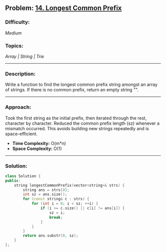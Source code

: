 ## Problem: [14. Longest Common Prefix](https://leetcode.com/problems/longest-common-prefix/)

### Difficulty:
*Medium*

### Topics:
*Array | String | Trie*

---

### Description:
Write a function to find the longest common prefix string amongst an array of strings. If there is no common prefix, return an empty string "".

---

### Approach:
Took the first string as the initial prefix, then iterated through the rest, character by character.
Reduced the common prefix length (sz) whenever a mismatch occurred.
This avoids building new strings repeatedly and is space-efficient.
- **Time Complexity:** O(m*n)
- **Space Complexity:** O(1)

---

### Solution:
```cpp
class Solution {
public:
    string longestCommonPrefix(vector<string>& strs) {
        string ans = strs[0];
        int sz = ans.size();
        for (const string& c : strs) {
            for (int i = 0; i < sz; ++i) {
                if (i >= c.size() || c[i] != ans[i]) {
                    sz = i;
                    break;
                }
            }
        }
        return ans.substr(0, sz);
    }
};
```
